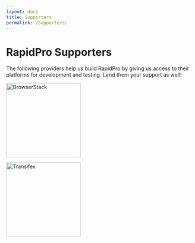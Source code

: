 ```yaml
---
layout: docs
title: Supporters
permalink: /supporters/
---
```


# RapidPro Supporters

The following providers help us build RapidPro by giving us access to their 
platforms for development and testing. Lend them your support as well!

<a href="https://browserstack.com/"><img src="../images/browserstack.png" alt="BrowserStack" width="200" /></a>

<a href="https://transifex.com/"><img src="../images/transifex.png" alt="Transifex" width="200" /></a>